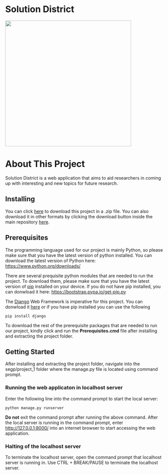 # Solution District

<p float="left">
	<img src="\project_1\static\SolutionDistrict.png" width="400" />
</p>

# About This Project

Solution District is a web application that aims to aid researchers in coming up with interesting and new topics for future research.

## Installing

You can click [here](https://gitlab.com/wenjye00/segp/-/archive/master/segp-master.zip) to download this project in a .zip file.
You can also download it in other formats by clicking the download button inside the main repository [here](https://gitlab.com/wenjye00/segp).

## Prerequisites

The programming language used for our project is mainly Python, so please make sure that you have the latest version of python installed.
You can download the latest version of Python here: https://www.python.org/downloads/

There are several prequisite python modules that are needed to run the project.
To download them, please make sure that you have the latest version of [pip](https://pypi.org/project/pip/) installed on your device.
If you do not have pip installed, you can donwload it here: https://bootstrap.pypa.io/get-pip.py

The [Django](https://www.djangoproject.com/) Web Framework is imperative for this project.
You can donwload it [here](https://docs.djangoproject.com/en/3.2/intro/install/) or if you have pip installed you can use the following
```
pip install django
```

To download the rest of the prerequisite packages that are needed to run our project, kindly click and run the <strong>Prerequisites.cmd</strong> file after installing and extracting the project folder.

## Getting Started

After installing and extracting the project folder, 
navigate into the segp/project_1 folder where the manage.py file is located using command prompt.

### Running the web applicaton in localhost server
Enter the following line into the command prompt to start the local server:
```
python manage.py runserver
```
<strong>Do not</strong> exit the command prompt after running the above command.
After the local server is running in the command prompt, enter http://127.0.0.1:8000/ into an internet browser to start accessing the web application.

### Halting of the localhost server
To terminate the localhost server, open the command prompt that localhost server is running in.
Use CTRL + BREAK/PAUSE to terminate the localhost server.
